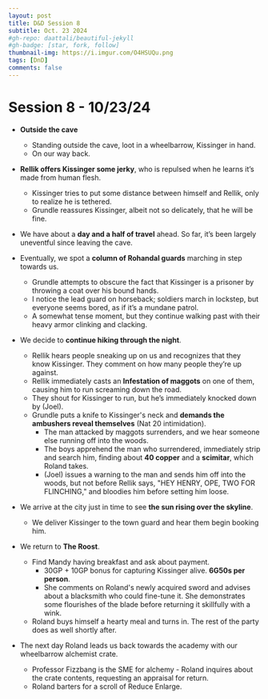```yaml
---
layout: post
title: D&D Session 8
subtitle: Oct. 23 2024
#gh-repo: daattali/beautiful-jekyll
#gh-badge: [star, fork, follow]
thumbnail-img: https://i.imgur.com/O4HSUQu.png
tags: [DnD]
comments: false
---
```


# Session 8 - 10/23/24

- **Outside the cave**  
  - Standing outside the cave, loot in a wheelbarrow, Kissinger in hand.
  - On our way back.
- **Rellik offers Kissinger some jerky**, who is repulsed when he learns it’s made from human flesh.
  - Kissinger tries to put some distance between himself and Rellik, only to realize he is tethered.
  - Grundle reassures Kissinger, albeit not so delicately, that he will be fine.
- We have about a **day and a half of travel** ahead. So far, it’s been largely uneventful since leaving the cave.
- Eventually, we spot a **column of Rohandal guards** marching in step towards us.
  - Grundle attempts to obscure the fact that Kissinger is a prisoner by throwing a coat over his bound hands.
  - I notice the lead guard on horseback; soldiers march in lockstep, but everyone seems bored, as if it’s a mundane patrol.
  - A somewhat tense moment, but they continue walking past with their heavy armor clinking and clacking.

- We decide to **continue hiking through the night**.
  - Rellik hears people sneaking up on us and recognizes that they know Kissinger. They comment on how many people they’re up against.
  - Rellik immediately casts an **Infestation of maggots** on one of them, causing him to run screaming down the road.
  - They shout for Kissinger to run, but he’s immediately knocked down by (Joel).
  - Grundle puts a knife to Kissinger's neck and **demands the ambushers reveal themselves** (Nat 20 intimidation).
    - The man attacked by maggots surrenders, and we hear someone else running off into the woods.
    - The boys apprehend the man who surrendered, immediately strip and search him, finding about **40 copper** and a **scimitar**, which Roland takes.
    - (Joel) issues a warning to the man and sends him off into the woods, but not before Rellik says, "HEY HENRY, OPE, TWO FOR FLINCHING," and bloodies him before setting him loose.

- We arrive at the city just in time to see **the sun rising over the skyline**.
  - We deliver Kissinger to the town guard and hear them begin booking him.
  
- We return to **The Roost**.
  - Find Mandy having breakfast and ask about payment.
    - 30GP + 10GP bonus for capturing Kissinger alive. **6G50s per person**.
    - She comments on Roland's newly acquired sword and advises about a blacksmith who could fine-tune it. She demonstrates some flourishes of the blade before returning it skillfully with a wink. 
  - Roland buys himself a hearty meal and turns in. The rest of the party does as well shortly after.
- The next day Roland leads us back towards the academy with our wheelbarrow alchemist crate. 
  - Professor Fizzbang is the SME for alchemy - Roland inquires about the crate contents, requesting an appraisal for return. 
  - Roland barters for a scroll of Reduce Enlarge.
